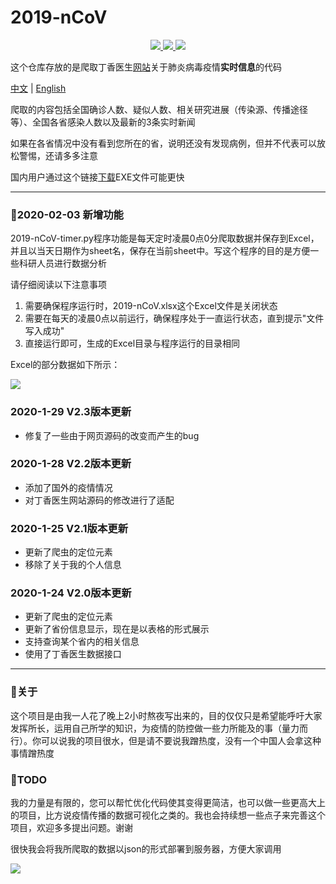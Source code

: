 # 2019-nCoV
<p align = "center">
  <a href = "https://github.com/mathors/2019-nCoV">
    <img src="https://img.shields.io/badge/Language-Python-brightgreen.svg">
  </a>
  <a href = "https://github.com/mathors/2019-nCoVe">
    <img src = "https://img.shields.io/badge/Compiler-VsCode-blue.svg">
  </a>
  <a href = "https://wmathor.com/" target = "_blank">
    <img src = "https://img.shields.io/badge/Blog-wmathor-orange.svg">
  </a>
</p>

这个仓库存放的是爬取丁香医生[网站](https://3g.dxy.cn/newh5/view/pneumonia)关于肺炎病毒疫情**实时信息**的代码

[中文](https://github.com/mathors/2019-nCoV/blob/master/README-cn.md) | [English](https://github.com/mathors/2019-nCoV)

爬取的内容包括全国确诊人数、疑似人数、相关研究进展（传染源、传播途径等）、全国各省感染人数以及最新的3条实时新闻

如果在各省情况中没有看到您所在的省，说明还没有发现病例，但并不代表可以放松警惕，还请多多注意

国内用户通过这个链接[下载](https://www.qsc.zju.edu.cn/box/-54707039)EXE文件可能更快

---
### :art:2020-02-03 新增功能
2019-nCoV-timer.py程序功能是每天定时凌晨0点0分爬取数据并保存到Excel，并且以当天日期作为sheet名，保存在当前sheet中。写这个程序的目的是方便一些科研人员进行数据分析

请仔细阅读以下注意事项

1. 需要确保程序运行时，2019-nCoV.xlsx这个Excel文件是关闭状态
2. 需要在每天的凌晨0点以前运行，确保程序处于一直运行状态，直到提示"文件写入成功"
3. 直接运行即可，生成的Excel目录与程序运行的目录相同

Excel的部分数据如下所示：

![](https://s2.ax1x.com/2020/02/03/1UMBgf.png)

### 2020-1-29 V2.3版本更新

- 修复了一些由于网页源码的改变而产生的bug

### 2020-1-28 V2.2版本更新

- 添加了国外的疫情情况
- 对丁香医生网站源码的修改进行了适配

### 2020-1-25 V2.1版本更新

- 更新了爬虫的定位元素
- 移除了关于我的个人信息


### 2020-1-24 V2.0版本更新

- 更新了爬虫的定位元素
- 更新了省份信息显示，现在是以表格的形式展示
- 支持查询某个省内的相关信息
- 使用了丁香医生数据接口

----

### :rocket:关于

这个项目是由我一人花了晚上2小时熬夜写出来的，目的仅仅只是希望能呼吁大家发挥所长，运用自己所学的知识，为疫情的防控做一些力所能及的事（量力而行）。你可以说我的项目很水，但是请不要说我蹭热度，没有一个中国人会拿这种事情蹭热度

### :tada:TODO

我的力量是有限的，您可以帮忙优化代码使其变得更简洁，也可以做一些更高大上的项目，比方说疫情传播的数据可视化之类的。我也会持续想一些点子来完善这个项目，欢迎多多提出问题。谢谢

很快我会将我所爬取的数据以json的形式部署到服务器，方便大家调用

![](https://s2.ax1x.com/2020/01/28/1KNPUK.gif)
